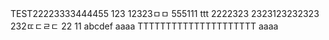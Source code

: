 TEST22223333444455
123
12323ㅁㅁ
555111
ttt
2222323
2323123232323
232ㄸㄷㄹㄷ
22
11
abcdef
aaaa
TTTTTTTTTTTTTTTTTTTTT
aaaa